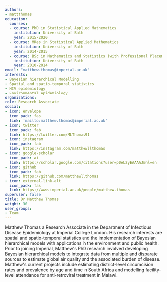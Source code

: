 ```yaml
---
authors:
- mattthomas
education:
  courses:
  - course: PhD in Statistical Applied Mathematics
    institution: University of Bath
    year: 2015-2020
  - course: MRes in Statistical Applied Mathematics
    institution: University of Bath
    year: 2014-2015
  - course: BSc in Mathematics and Statistics (with Professional Placement)
    institution: University of Bath
    year: 2010-2014
email: "matthew.thomas@imperial.ac.uk"
interests:
- Bayesian hierarchical Modelling
- Spatial and spatio-temporal statistics
- HIV epidemiology
- Environmental epidemiology
organizations:
role: Research Associate
social:
- icon: envelope
  icon_pack: fas
  link: 'mailto:matthew.thomas@imperial.ac.uk'
- icon: twitter
  icon_pack: fab
  link: https://twitter.com/MLThomas91
- icon: instagram
  icon_pack: fab
  link: https://instagram.com/matthewllthomas
- icon: google-scholar
  icon_pack: ai
  link: https://scholar.google.com/citations?user=p0eL2yEAAAAJ&hl=en
- icon: github
  icon_pack: fab
  link: https://github.com/matthewllthomas
- icon: external-link-alt
  icon_pack: fas
  link: https://www.imperial.ac.uk/people/matthew.thomas
superuser: false
title: Dr Matthew Thomas
weight: 30
user_groups:
- Team
---
```


Matthew Thomas a Research Associate in the Department of Infectious Disease Epidemiology at Imperial College London. His research interests are spatial and spatio-temporal statistics and the implementation of Bayesian hierarchical models with applications in the environment and public health. Prior to joining Imperial, Matthew's PhD research involved developing Bayesian hierarchical models to integrate data from multiple and disparate sources to estimate global air quality and the associated burden of disease. Matthew's current projects include estimating district-level circumcision rates and prevalence by age and time in South Africa and modelling facility-level attendance for anti-retroviral treatment in Malawi. 






